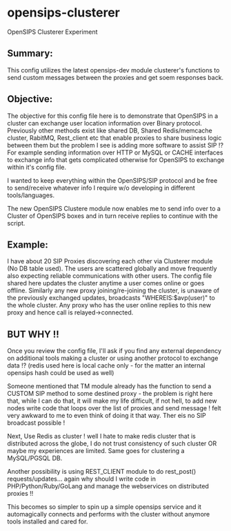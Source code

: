 # opensips-clusterer
OpenSIPS Clusterer Experiment
## Summary:
This config utilizes the latest opensips-dev module clusterer's functions to send custom messages between the proxies and get soem responses back. 

## Objective:
The objective for this config file here is to demonstrate that OpenSIPS in a cluster can exchange user location information over Binary protocol. Previously other methods exist like shared DB, Shared Redis/memcache cluster, RabitMQ, Rest_client etc that enable proxies to share business logic between them but the problem I see is adding more software to assist SIP !? For example sending information over HTTP or MySQL or CACHE interfaces to exchange info that gets complicated otherwise for OpenSIPS to exchange within it's config file.

I wanted to keep everything within the OpenSIPS/SIP protocol and be free to send/receive whatever info I require w/o developing in different tools/languages. 

The new OpenSIPS Clustere module now enables me to send info over to a Cluster of OpenSIPS boxes and in turn receive replies to continue with the script. 

## Example:
I have about 20 SIP Proxies discovering each other via Clusterer module (No DB table used). The users are scattered globally and move frequently also expecting reliable communications with other users. The config file shared here updates the cluster anytime a user comes online or goes offline. Similarly any new proxy joining/re-joining the cluster, is unaware of the previously exchanged updates, broadcasts "WHEREIS:$avp(user)" to the whole cluster. Any proxy who has the user online replies to this new proxy and hence call is relayed->connected.

## BUT WHY !!
Once you review the config file, I'll ask if you find any external dependency on additional tools making a cluster or using another protocol to exchange data !? (redis used here is local cache only - for the matter an internal opensips hash could be used as well)

Someone mentioned that TM module already has the function to send a CUSTOM SIP method to some destined proxy - the problem is right here that, while I can do that, it will make my life difficult, if not hell, to add new nodes write code that loops over the list of proxies and send message ! felt very awkward to me to even think of doing it that way. Ther eis no SIP broadcast possible !

Next, Use Redis as cluster ! well I hate to make redis cluster that is distributed across the globe, I do not trust consistency of such cluster OR maybe my experiences are limited. Same goes for clustering a MySQL/PGSQL DB. 

Another possibility is using REST_CLIENT module to do rest_post() requests/updates... again why should I write code in PHP/Python/Ruby/GoLang and manage the webservices on distributed proxies !!

This becomes so simpler to spin up a simple opensips service and it automagically connects and performs with the cluster without anymore tools installed and cared for.




